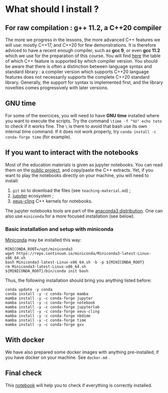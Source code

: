 
# What should I install ?

## For raw compilation : g++ 11.2, a C++20 compiler

The more we progress in the lessons, the more advanced C++ features we will use: mostly C++17, and C++20 for few demonstrations. It is therefore adviced to have a recent enough compiler, such as **gcc 9**, or even **gcc 11.2** which we use for the preparation of this course. You will find [here](https://en.cppreference.com/w/cpp/compiler_support) the table of which C++ feature is supported by which compiler version. You should be aware that there is often a distinction between language syntax and standard library : a compiler version which supports C++20 language features does not necessarily supports the complete C++20 standard library. Generally, the support for syntax is implemented first, and the library novelties comes progressively with later versions.

## GNU time

For some of the exercices, you will need to have **GNU time** installed where you want to execute the scripts. Try the command `\time -f "%U" echo toto` to check if it works fine. The `\` is there to avoid that bash use its own internal time command. If it does not work properly, try `conda install -c conda-forge time` (for example). 

## If you want to interact with the notebooks

Most of the education materials is given as jupyter notebooks. You can read them on the [public project](https://github.com/chavid/ModernScientificCpp.git), and copy/paste the C++ extracts. Yet, if you want to play the notebooks directly on your machine, you will need to install:
1. `git` so to download the files (see `teaching-material.md`) ;
2. [jupyter](https://jupyter.org/) ecosystem ;
3. [xeus-cling](https://xeus-cling.readthedocs.io/en/latest/) C++ kernels for notebooks.

The jupyter notebooks tools are part of the [anaconda3 distribution](https://www.anaconda.com/). One can also use `miniconda` for a more focused installation (see below).

### Basic installation and setup with miniconda

[Miniconda](https://docs.conda.io/en/latest/miniconda.html) may be installed this way:
```
MINICONDA_ROOT=/opt/miniconda3
wget https://repo.continuum.io/miniconda/Miniconda3-latest-Linux-x86_64.sh
bash Miniconda3-latest-Linux-x86_64.sh -b -p ${MINICONDA_ROOT}
rm Miniconda3-latest-Linux-x86_64.sh
${MINICONDA_ROOT}/bin/conda init bash
```

Thus, the following installation should bring you anything listed before:
```
conda update -y conda
conda install -y -c conda-forge mamba
mamba install -y -c conda-forge jupyter
mamba install -y -c conda-forge notebook
mamba install -y -c conda-forge jupyterlab
mamba install -y -c conda-forge xeus-cling
mamba install -y -c conda-forge nbdime
mamba install -y -c conda-forge time
mamba install -y -c conda-forge gxx
```

## With docker

We have also prepared some docker images with anything pre-installed, if you have docker on your machine. See `docker.md` .


## Final check

This [notebook](check-notebook.ipynb) will help you to check if everything is correctly installed.

